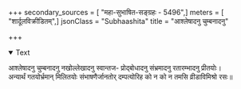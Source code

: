 +++
secondary_sources = [ "महा-सुभाषित-सङ्ग्रहः - 5496",]
meters = [ "शार्दूलविक्रीडितम्",]
jsonClass = "Subhaashita"
title = "आश्लेषादनु चुम्बनादनु"

+++

<details open><summary>Text</summary>

आश्लेषादनु चुम्बनादनु नखोल्लेखादनु स्वान्तज- प्रोद्बोधादनु संभ्रमादनु रतारम्भादनु प्रीतयोः।  
अन्यार्थं गतयोर्भ्रमान् मिलितयोः संभाषणैर्जानतोर् दम्पत्योरिह को न को न तमसि व्रीडाविमिश्रो रसः॥
</details>
